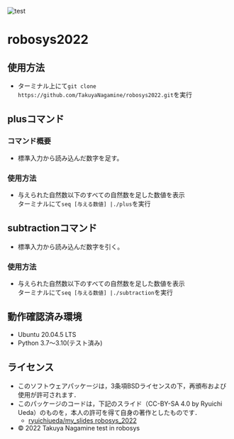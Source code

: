 ![test](https://github.com/TakuyaNagamine/robosys2022/actions/workflows/test.yml/badge.svg)
# robosys2022
## 使用方法
* ターミナル上にて```git clone https://github.com/TakuyaNagamine/robosys2022.git```を実行

## plusコマンド
### コマンド概要
* 標準入力から読み込んだ数字を足す。
### 使用方法
* 与えられた自然数以下のすべての自然数を足した数値を表示  
  ターミナルにて```seq [与える数値] |./plus```を実行
## subtractionコマンド
* 標準入力から読み込んだ数字を引く。
### 使用方法
* 与えられた自然数以下のすべての自然数を足した数値を表示  
  ターミナルにて```seq [与える数値] |./subtraction```を実行
## 動作確認済み環境
* Ubuntu 20.04.5 LTS
* Python 3.7〜3.10(テスト済み)

## ライセンス
  * このソフトウェアパッケージは，3条項BSDライセンスの下，再頒布および使用が許可されます．
  * このパッケージのコードは，下記のスライド（CC-BY-SA 4.0 by Ryuichi Ueda）のものを，本人の許可を得て自身の著作としたものです．
      * [ryuichiueda/my_slides robosys_2022](https://github.com/ryuichiueda/my_slides/tree/master/robosys_2022)
  * © 2022 Takuya Nagamine
test in robosys
